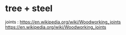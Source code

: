 # tree + steel  
joints : 
    https://en.wikipedia.org/wiki/Woodworking_joints  
    https://en.wikipedia.org/wiki/Woodworking_joints